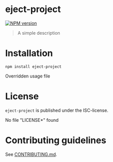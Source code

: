 # eject-project 

[![NPM version](https://img.shields.io/npm/v/eject-project.svg)](https://npmjs.com/package/eject-project)

> A simple description


# Installation

```
npm install eject-project
```

Overridden usage file


# License

`eject-project` is published under the ISC-license.

No file "LICENSE*" found


 
# Contributing guidelines

See [CONTRIBUTING.md](CONTRIBUTING.md).